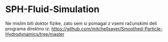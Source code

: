 # SPH-Fluid-Simulation
Ne mislim biti doktor fizike, zato sem si pomagal z vsemi računskimi deli programa direktno iz:
https://github.com/mitchellsayer/Smoothed-Particle-Hydrodynamics/tree/master
